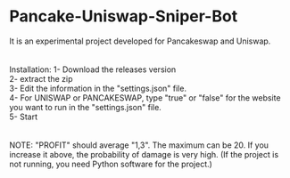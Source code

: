 # Pancake-Uniswap-Sniper-Bot
It is an experimental project developed for Pancakeswap and Uniswap.
<br>
<br>
<br>
Installation:
1- Download the releases version <br>
2- extract the zip <br>
3- Edit the information in the "settings.json" file. <br>
4- For UNISWAP or PANCAKESWAP, type "true" or "false" for the website you want to run in the "settings.json" file. <br>
5- Start <br>
<br> <br>
NOTE: "PROFIT" should average "1,3". The maximum can be 20. If you increase it above, the probability of damage is very high.
(If the project is not running, you need Python software for the project.)
